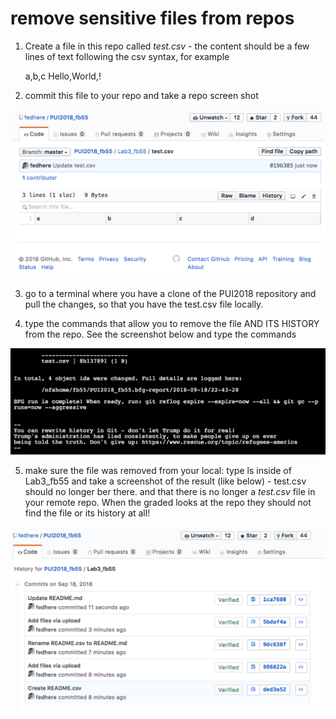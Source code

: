 # remove sensitive files from repos

1. Create a file in this repo called _test.csv_ - the content should be a few lines of text following the csv syntax, for example

    a,b,c
    Hello,World,!
  

2. commit this file to your repo and take a repo screen shot

![screen shot](test.csv.png)

3. go to a terminal where you have a clone of the PUI2018 repository and pull the changes, so that you have the test.csv file locally. 

4. type the commands that allow you to remove the file AND ITS HISTORY from the repo. See the screenshot below and type the commands

![screen shot](commands.png)

5. make sure the file was removed from your local: type ls inside of Lab3_fb55 and take a screenshot of the result (like below) - test.csv should no longer ber there. and that there is no longer a _test.csv_ file in your remote repo. When the graded looks at the repo they should not find the file or its history at all!

![screen shot](repo_history.png)
